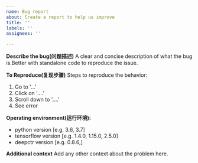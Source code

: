 ```yaml
---
name: Bug report
about: Create a report to help us improve
title: ''
labels: ''
assignees: ''

---
```


**Describe the bug(问题描述)**
A clear and concise description of what the bug is.Better with standalone code to reproduce the issue.

**To Reproduce(复现步骤)**
Steps to reproduce the behavior:
1. Go to '...'
2. Click on '....'
3. Scroll down to '....'
4. See error

**Operating environment(运行环境):**
 - python version [e.g. 3.6, 3.7]
 - tensorflow version [e.g. 1.4.0, 1.15.0, 2.5.0]
 - deepctr version [e.g. 0.8.6,]

**Additional context**
Add any other context about the problem here.
